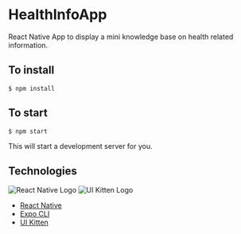 # HealthInfoApp

React Native App to display a mini knowledge base on health related information.

## To install

```
$ npm install
```

## To start

```
$ npm start
```

This will start a development server for you.

## Technologies

![React Native Logo](https://toppng.com/public/uploads/thumbnail/react-native-svg-transformer-allows-you-import-svg-aperture-science-innovators-logo-11562851994bz4gmmu3qd.png)
![UI Kitten Logo](https://akveo.github.io/react-native-ui-kitten/images/Group-142x.png)

- [React Native](https://reactnative.dev/docs/getting-started)
- [Expo CLI](https://reactnative.dev/docs/getting-started)
- [UI Kitten](https://akveo.github.io/react-native-ui-kitten/)
